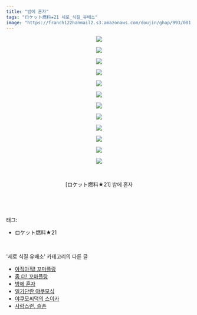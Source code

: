 ```yaml
---
title: "밤에 혼자"
tags: "ロケット燃料★21 세로_식질_유배소"
image: "https://franch122hanmail2.s3.amazonaws.com/doujin/ghap/993/001.jpg"
---
```

<div class="article">
<p style="text-align: center; clear: none; float: none;"><img src="{{ site.imgserver6 }}/ghap/993/001.jpg"/></p>
<p style="text-align: center; clear: none; float: none;"><img src="{{ site.imgserver6 }}/ghap/993/002.jpg"/></p>
<p style="text-align: center; clear: none; float: none;"><img src="{{ site.imgserver6 }}/ghap/993/003.jpg"/></p>
<p style="text-align: center; clear: none; float: none;"><img src="{{ site.imgserver6 }}/ghap/993/004.jpg"/></p>
<p style="text-align: center; clear: none; float: none;"><img src="{{ site.imgserver6 }}/ghap/993/005.jpg"/></p>
<p style="text-align: center; clear: none; float: none;"><img src="{{ site.imgserver6 }}/ghap/993/006.jpg"/></p>
<p style="text-align: center; clear: none; float: none;"><img src="{{ site.imgserver6 }}/ghap/993/007.jpg"/></p>
<p style="text-align: center; clear: none; float: none;"><img src="{{ site.imgserver6 }}/ghap/993/008.jpg"/></p>
<p style="text-align: center; clear: none; float: none;"><img src="{{ site.imgserver6 }}/ghap/993/009.jpg"/></p>
<p style="text-align: center; clear: none; float: none;"><img src="{{ site.imgserver6 }}/ghap/993/010.jpg"/></p>
<p style="text-align: center; clear: none; float: none;"><img src="{{ site.imgserver6 }}/ghap/993/011.jpg"/></p>
<p style="text-align: center; clear: none; float: none;"><img src="{{ site.imgserver6 }}/ghap/993/012.jpg"/></p>
<p style="text-align: center; clear: none; float: none;"><br/></p>
<p style="text-align: center; clear: none; float: none;">[ロケット燃料★21] 밤에 혼자</p>
<p><br/></p>
</div><br/>
<div class="tagTrail">
<p>태그: </p>
<ul>
<li>ロケット燃料★21</li>
</ul>
</div><br/>
<div class="another">
<p>'세로 식질 유배소' 카테고리의 다른 글</p>
<ul>
<li><a href="/ghap_1118">아직아직! 꼬마플랑</a></li>
<li><a href="/ghap_1005">좀 더! 꼬마플랑</a></li>
<li><a href="/ghap_993">밤에 혼자</a></li>
<li><a href="/ghap_980">일가단란 야쿠모식</a></li>
<li><a href="/ghap_771">야쿠모씨댁의 스이카</a></li>
<li><a href="/ghap_650">사랑스런, 슬픈</a></li>
</ul>
</div><br/>
<div class="cb_module cb_fluid">
<div class="cb_wrt cb_profile">
</div><!-- commentList close -->
</div><br/>
